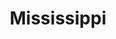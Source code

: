 ---
title: Mississippi
slug: mississippi
updated-on: '2024-05-30T13:52:36.906Z'
created-on: '2024-05-30T13:37:21.697Z'
published-on: '2024-05-30T13:54:32.469Z'
f_city-state:
- cms/city/laurel-ms.md
- cms/city/philadelphia-ms.md
- cms/city/columbus-ms.md
- cms/city/louisville-ms.md
- cms/city/forest-ms.md
- cms/city/hattiesburg-ms.md
- cms/city/gulfport-ms.md
- cms/city/mccomb-ms.md
- cms/city/brookhaven-ms.md
- cms/city/pascagoula-ms.md
- cms/city/moss-point-ms.md
- cms/city/wesson-ms.md
- cms/city/columbia-ms.md
- cms/city/waynesboro-ms.md
- cms/city/kosciusko-ms.md
- cms/city/leland-ms.md
- cms/city/vicksburg-ms.md
- cms/city/hollandale-ms.md
- cms/city/ridgeland-ms.md
- cms/city/clinton-ms.md
- cms/city/natchez-ms.md
- cms/city/prentiss-ms.md
- cms/city/horn-lake-ms.md
- cms/city/yazoo-city-ms.md
- cms/city/newton-ms.md
- cms/city/magee-ms.md
- cms/city/byram-ms.md
- cms/city/tupelo-ms.md
- cms/city/canton-ms.md
- cms/city/starkville-ms.md
- cms/city/greenwood-ms.md
- cms/city/corinth-ms.md
- cms/city/greenville-ms.md
- cms/city/picayune-ms.md
- cms/city/olive-branch-ms.md
- cms/city/ocean-springs-ms.md
- cms/city/saint-louis-ms.md
- cms/city/senatobia-ms.md
- cms/city/indianola-ms.md
- cms/city/pearl-ms.md
- cms/city/madison-ms.md
- cms/city/brandon-ms.md
- cms/city/southaven-ms.md
- cms/city/tunica-ms.md
- cms/city/meridian-ms.md
- cms/city/mize-ms.md
- cms/city/biloxi-ms.md
- cms/city/diberville-ms.md
- cms/city/batesville-ms.md
- cms/city/cleveland-ms.md
- cms/city/grenada-ms.md
- cms/city/clarksdale-ms.md
- cms/city/gautier-ms.md
- cms/city/petal-ms.md
- cms/city/pontotoc-ms.md
- cms/city/winona-ms.md
- cms/city/metcalfe-ms.md
- cms/city/west-point-ms.md
- cms/city/holly-springs-ms.md
- cms/city/oxford-ms.md
- cms/city/hazlehurst-ms.md
- cms/city/lexington-ms.md
- cms/city/eupora-ms.md
- cms/city/belzoni-ms.md
- cms/city/crystal-springs-ms.md
- cms/city/shaw-ms.md
- cms/city/iuka-ms.md
- cms/city/ripley-ms.md
- cms/city/amory-ms.md
- cms/city/new-albany-ms.md
- cms/city/summit-ms.md
- cms/city/waveland-ms.md
- cms/city/baldwyn-ms.md
- cms/city/booneville-ms.md
- cms/city/gloster-ms.md
- cms/city/fulton-ms.md
- cms/city/port-gibson-ms.md
- cms/city/bude-ms.md
- cms/city/byhalia-ms.md
- cms/city/carthage-ms.md
- cms/city/lucedale-ms.md
- cms/city/hernando-ms.md
- cms/city/walls-ms.md
- cms/city/mendenhall-ms.md
- cms/city/taylorsville-ms.md
- cms/city/collins-ms.md
- cms/city/morton-ms.md
- cms/city/flowood-ms.md
- cms/city/calhoun-city-ms.md
- cms/city/ellisville-ms.md
- cms/city/okolona-ms.md
- cms/city/aberdeen-ms.md
- cms/city/belmont-ms.md
- cms/city/guntown-ms.md
- cms/city/purvis-ms.md
- cms/city/richland-ms.md
- cms/city/flora-ms.md
- cms/city/moselle-ms.md
- cms/city/ackerman-ms.md
- cms/city/kiln-ms.md
- cms/city/wiggins-ms.md
- cms/city/tylertown-ms.md
- cms/city/rosedale-ms.md
- cms/city/mccomb-ms.md
- cms/city/long-beach-ms.md
- cms/city/quitman-ms.md
- cms/city/poplarville-ms.md
- cms/city/monticello-ms.md
- cms/city/collinsville-ms.md
- cms/city/lumberton-ms.md
- cms/city/marks-ms.md
- cms/city/sumrall-ms.md
- cms/city/carriere-ms.md
- cms/city/macon-ms.md
- cms/city/houston-ms.md
- cms/city/water-valley-ms.md
- cms/city/union-ms.md
- cms/city/edwards-ms.md
- cms/city/meadville-ms.md
- cms/city/woodville-ms.md
- cms/city/saltillo-ms.md
- cms/city/robinsonville-ms.md
- cms/city/raleigh-ms.md
- cms/city/bay-springs-ms.md
- cms/city/richton-ms.md
- cms/city/heidelberg-ms.md
- cms/city/hurley-ms.md
- cms/city/memphis-ms.md
- cms/city/magnolia-ms.md
- cms/city/mount-olive-ms.md
- cms/city/independence-ms.md
- cms/city/sardis-ms.md
- cms/city/verona-ms.md
- cms/city/pheba-ms.md
- cms/city/florence-ms.md
- cms/city/durant-ms.md
- cms/city/liberty-ms.md
f_locations:
- cms/payday-loans/.md
layout: '[state].html'
tags: state
---